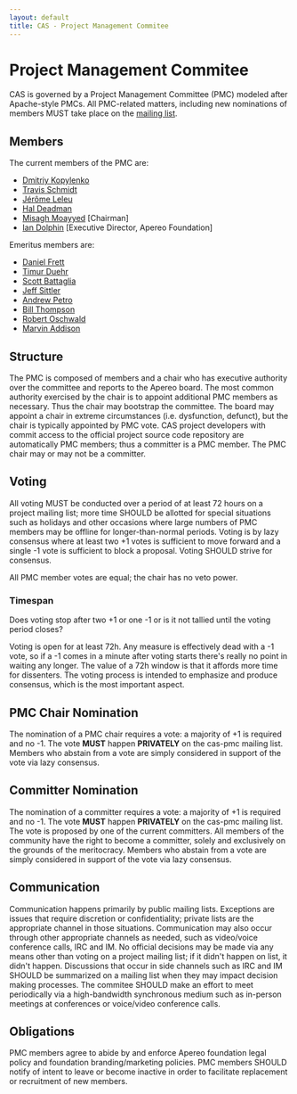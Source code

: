 ```yaml
---
layout: default
title: CAS - Project Management Commitee
---
```


# Project Management Commitee

CAS is governed by a Project Management Committee (PMC) modeled after Apache-style PMCs. All PMC-related matters, including new nominations of
members MUST take place on the [mailing list](/cas/Mailing-Lists.html).

## Members

The current members of the PMC are:

- [Dmitriy Kopylenko](https://github.com/dima767)
- [Travis Schmidt](https://github.com/tsschmidt)
- [Jérôme Leleu](https://github.com/leleuj)
- [Hal Deadman](https://github.com/hdeadman)
- [Misagh Moayyed](https://github.com/mmoayyed) [Chairman]
- [Ian Dolphin](https://www.apereo.org/content/leadership) [Executive Director, Apereo Foundation]

Emeritus members are:

- [Daniel Frett](https://github.com/frett)
- [Timur Duehr](https://github.com/tduehr)
- [Scott Battaglia](https://github.com/battags)
- [Jeff Sittler](https://github.com/mindblender)
- [Andrew Petro](https://github.com/apetro)
- [Bill Thompson](https://github.com/wgthom)
- [Robert Oschwald](https://github.com/robertoschwald)
- [Marvin Addison](https://github.com/serac)


## Structure

The PMC is composed of members and a chair who has executive authority over the committee and reports to the Apereo board. 
The most common authority exercised by the chair is to appoint additional PMC members as necessary. Thus the chair 
may bootstrap the committee. The board may appoint a chair in extreme circumstances (i.e. dysfunction, defunct), 
but the chair is typically appointed by PMC vote. CAS project developers with commit access to the official project source code
repository are automatically PMC members; thus a committer is a PMC member. The PMC chair may or may not be a committer.

## Voting

All voting MUST be conducted over a period of at least 72 hours on a project mailing list; more time SHOULD be allotted for special 
situations such as holidays and other occasions where large numbers of PMC members may be offline for longer-than-normal periods. 
Voting is by lazy consensus where at least two +1 votes is sufficient to move forward and a single -1 vote is sufficient to block a 
proposal. Voting SHOULD strive for consensus.

All PMC member votes are equal; the chair has no veto power.

### Timespan

Does voting stop after two +1 or one -1 or is it not tallied until the voting period closes? 

Voting is open for at least 72h. Any measure is effectively dead with a -1 vote, so if a -1 comes in a minute after voting starts there's really no point 
in waiting any longer. The value of a 72h window is that it affords more time for dissenters. The voting process is intended to emphasize and produce consensus, 
which is the most important aspect.

## PMC Chair Nomination

The nomination of a PMC chair requires a vote: a majority of +1 is required and no -1. The vote **MUST** happen **PRIVATELY** on the cas-pmc mailing list.
Members who abstain from a vote are simply considered in support of the vote via lazy consensus.

## Committer Nomination

The nomination of a committer requires a vote: a majority of +1 is required and no -1. The vote **MUST** happen **PRIVATELY** on the cas-pmc mailing list.
The vote is proposed by one of the current committers. All members of the community have the right to become a committer, solely and exclusively
on the grounds of the meritocracy. Members who abstain from a vote are simply considered in support of the vote via lazy consensus.

## Communication

Communication happens primarily by public mailing lists. Exceptions are issues that require discretion or confidentiality; 
private lists are the appropriate channel in those situations. Communication may also occur through other appropriate channels as needed, 
such as video/voice conference calls, IRC and IM. No official decisions may be made via any means other than voting on a project mailing list; 
if it didn't happen on list, it didn't happen. Discussions that occur in side channels such as IRC and IM SHOULD be summarized on a mailing list 
when they may impact decision making processes. The commitee SHOULD make an effort to meet periodically via a high-bandwidth synchronous medium 
such as in-person meetings at conferences or voice/video conference calls.

## Obligations

PMC members agree to abide by and enforce Apereo foundation legal policy and foundation branding/marketing policies. 
PMC members SHOULD notify of intent to leave or become inactive in order to facilitate replacement or recruitment of new members.


